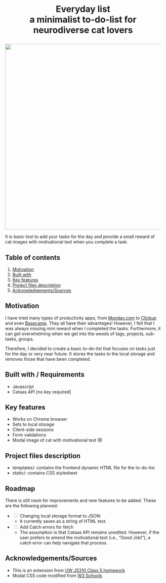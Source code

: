 
# <p align="center">Everyday list <br>a minimalist to-do-list for neurodiverse cat lovers </p>
<p align="center">
<img width="600" src="https://github.com/pearlynne/UW-JS310-finalproject/assets/41930579/ee769ad5-a21f-4af7-987f-3342562c6429">
</p>

It is basic tool to add your tasks for the day and provide a small reward of cat images with motivational text when you complete a task. 

## Table of contents
1. [Motivation](#motivation)
2. [Built with](#builtwith) 
3. [Key features](#keyfeatures)
4. [Project files description](#projectfiles)
5. [Acknowledgements/Sources](#sources)

## Motivation <a name="motivation"></a>
I have tried many types of productivity apps, from [Monday.com](http://Monday.com) to [Clickup](https://clickup.com/) and even [Basecamp](http://basecamp.com). They all have their advantages! However, I felt that I was always missing mini reward when I completed the tasks.  Furthermore, it can get overwhelming when we get into the weeds of tags, projects, sub-tasks, groups.

Therefore, I decided to create a basic to-do-list that focuses on tasks just for the day or very near future. It stores the tasks to the local storage and removes those that have been completed. 

## Built with / Requirements <a name="builtwith"></a>
- Javascript
- Cataas API [no key required]

## Key features <a name="keyfeatures"></a>
- Works on Chrome browser
- Sets to local storage
- Client-side sessions
- Form validations
- Modal image of cat with motivational text :heart_eyes_cat:

## Project files description <a name="projectfiles"></a>
- templates/: contains the frontend dynamic HTML file for the to-do-list
- static/: contains CSS stylesheet

## Roadmap <a name="Roadmap"></a>
There is still room for improvements and new features to be added. These are the following planned:
- <input type="checkbox" disabled /> Changing local storage format to JSON:
    - It currently saves as a string of HTML text.
- <input type="checkbox" disabled /> Add Catch errors for fetch
    - The assumption is that Cataas API remains unedited. However, if the user prefers to amend the motivational text (i.e., “Good Job!”), a catch error can help navigate that process.

## Acknowledgements/Sources <a name="sources"></a>
- This is an extension from <a href="https://github.com/UWC2-JSCRIPT/au23-310-class-5-exercises-pearlynne/blob/master/toDoList.js"> UW JS310 Class 5 homework </a> 
- Modal CSS code modified from <a href="https://www.w3schools.com/howto/howto_css_modal_images.asp"> W3 Schools </a>
